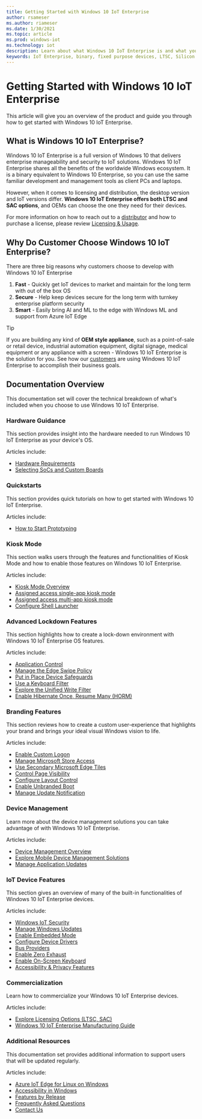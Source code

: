 ```yaml
---
title: Getting Started with Windows 10 IoT Enterprise
author: rsameser
ms.author: riameser
ms.date: 1/30/2021
ms.topic: article
ms.prod: windows-iot
ms.technology: iot
description: Learn about what Windows 10 IoT Enterprise is and what you can do with it.
keywords: IoT Enterprise, binary, fixed purpose devices, LTSC, Silicon
---
```


# Getting Started with Windows 10 IoT Enterprise
This article will give you an overview of the product and guide you through how to get started with Windows 10 IoT Enterprise.

## What is Windows 10 IoT Enterprise?
Windows 10 IoT Enterprise is a full version of Windows 10 that delivers enterprise manageability and security to IoT solutions. Windows 10 IoT Enterprise shares all the benefits of the worldwide Windows ecosystem. It is a binary equivalent to Windows 10 Enterprise, so you can use the same familiar development and management tools as client PCs and laptops.

However, when it comes to licensing and distribution, the desktop version and IoT versions differ. **Windows 10 IoT Enterprise offers both LTSC and SAC options**, and OEMs can choose the one they need for their devices.

For more information on how to reach out to a [distributor](https://aka.ms/IoTDistributorList) and how to purchase a license, please review [Licensing & Usage](./Commercialization/Licensing.md).


## Why Do Customer Choose Windows 10 IoT Enterprise?
There are three big reasons why customers choose to develop with Windows 10 IoT Enterprise

1. **Fast** - Quickly get IoT devices to market and maintain for the long term with out of the box OS
2. **Secure** - Help keep devices secure for the long term with turnkey enterprise platform security
3. **Smart** - Easily bring AI and ML to the edge with Windows ML and support from Azure IoT Edge

> [!TIP]
>
> If you are building any kind of **OEM style appliance**, such as a point-of-sale or retail device, industrial automation equipment, digital signage, medical equipment or any appliance with a screen - Windows 10 IoT Enterprise is the solution for you. See how our [customers](https://www.microsoft.com/WindowsForBusiness/windows-iot) are using Windows 10 IoT Enterprise to accomplish their business goals.


## Documentation Overview
This documentation set will cover the technical breakdown of what's included when you choose to use Windows 10 IoT Enterprise.


### Hardware Guidance
This section provides insight into the hardware needed to run Windows 10 IoT Enterprise as your device's OS.

Articles include:
* [Hardware Requirements](./Hardware-Guidance/Hardware_Requirements.md)
* [Selecting SoCs and Custom Boards](./Hardware-Guidance/SoCs.md)

### Quickstarts
This section provides quick tutorials on how to get started with Windows 10 IoT Enterprise.

Articles include:
* [How to Start Prototyping](./Hardware-Guidance/Prototype.md)  

### Kiosk Mode
This section walks users through the features and functionalities of Kiosk Mode and how to enable those features on Windows 10 IoT Enterprise.

Articles include:
* [Kiosk Mode Overview](./Kiosk-Mode/Kiosk-Mode.md)
* [Assigned access single-app kiosk mode](./Kiosk-Mode/Single-App-Kiosk.md)
* [Assigned access multi-app kiosk mode](./Kiosk-Mode/Multi-App-Kiosk.md)
* [Configure Shell Launcher](./Kiosk-Mode/Shell-Launcher.md)

### Advanced Lockdown Features
This section highlights how to create a lock-down environment with Windows 10 IoT Enterprise OS features.

Articles include:
* [Application Control](./Advanced-Lockdown-Features/Application-Control.md)
* [Manage the Edge Swipe Policy](./Advanced-Lockdown-Features/Edge-Swipe-Policy.md)
* [Put in Place Device Safeguards](./Advanced-Lockdown-Features/Device-Safeguards.md)
* [Use a Keyboard Filter](./Advanced-Lockdown-Features/Keyboard-Filter.md)
* [Explore the Unified Write Filter](./Advanced-Lockdown-Features/Unified-Write-Filter.md)
* [Enable Hibernate Once, Resume Many (HORM)](./Advanced-Lockdown-Features/HORM.md)


### Branding Features
This section reviews how to create a custom user-experience that highlights your brand and brings your ideal visual Windows vision to life.

Articles include:
* [Enable Custom Logon](./Branding-Features/Custom-Logon.md)
* [Manage Microsoft Store Access](./Branding-Features/Microsoft-Store-Access.md)
* [Use Secondary Microsoft Edge Tiles](./Branding-Features/Edge-Tiles.md)
* [Control Page Visibility](./Branding-Features/Page-Visibility.md)
* [Configure Layout Control](./Branding-Features/Layout-Control.md)
* [Enable Unbranded Boot](./Branding-Features/Unbranded-Boot.md)
* [Manage Update Notification](./Branding-Features/Update-Notification.md)


### Device Management
Learn more about the device management solutions you can take advantage of with Windows 10 IoT Enterprise.

Articles include:
* [Device Management Overview](./Device-Management/Device-Management-Overview.md)
* [Explore Mobile Device Management Solutions](./Device-Management/Mobile-Device-Management.md)
* [Manage Application Updates](Device-Management/App-Updates.md)


### IoT Device Features
This section gives an overview of many of the built-in functionalities of Windows 10 IoT Enterprise devices.

Articles include:
* [Windows IoT Security](./OS-Features/Security.md)
* [Manage Windows Updates](./OS-Features/Updates.md)
* [Enable Embedded Mode](./OS-Features/Embedded-Mode.md)
* [Configure Device Drivers](./OS-Features/Device-Drivers.md)
* [Bus Providers](./OS-Features/Bus-Providers.md)
* [Enable Zero Exhaust](./OS-Features/Zero-Exhaust.md)
* [Enable On-Screen Keyboard](./OS-Features/On-Screen-Keyboard.md)
* [Accessibility & Privacy Features](./OS-Features/Accessibility-Privacy.md)


### Commercialization
Learn how to commercialize your Windows 10 IoT Enterprise devices.

Articles include:
* [Explore Licensing Options (LTSC, SAC)](./Commercialization/Licensing.md)
* [Windows 10 IoT Enterprise Manufacturing Guide](./Commercialization/Manufacturing-Guide.md)


### Additional Resources
This documentation set provides additional information to support users that will be updated regularly.

Articles include:
* [Azure IoT Edge for Linux on Windows](./EFLOW.md)
* [Accessibility in Windows](./Accessibility.md)
* [Features by Release](./Features.md)
* [Frequently Asked Questions](./FAQ.md)
* [Contact Us](./Contact-Us.md)
